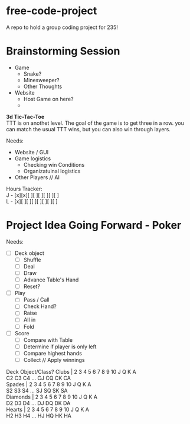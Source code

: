 # free-code-project
A repo to hold a group coding project for 235!

# Brainstorming Session  
- Game
  - Snake?
  - Minesweeper?
  - Other Thoughts
- Website
  - Host Game on here?
  - 

**3d Tic-Tac-Toe**  
TTT is on anothet level. The goal of the game is to get three in a row. you can match the usual TTT wins, but you can also win through layers.  

Needs:  
- Website / GUI
- Game logistics
  - Checking win Conditions
  - Organizatuinal logistics
- Other Players // AI



Hours Tracker:  
J - [x][x][ ][ ][ ][ ][ ][ ]  
L - [x][ ][ ][ ][ ][ ][ ][ ]  

# Project Idea Going Forward - Poker    
Needs:   
- [ ] Deck object  
  - [ ] Shuffle  
  - [ ] Deal  
  - [ ] Draw  
  - [ ] Advance Table's Hand  
  - [ ] Reset?  
- [ ] Play  
  - [ ] Pass / Call  
  - [ ] Check Hand?  
  - [ ] Raise
  - [ ] All in
  - [ ] Fold
- [ ] Score
  - [ ] Compare with Table
  - [ ] Determine if player is only left
  - [ ] Compare highest hands
  - [ ] Collect // Apply winnings
     
Deck Object/Class?
Clubs    | 2 3 4 5 6 7 8 9 10 J Q K A  
C2 C3 C4 ... CJ CQ CK CA  
Spades   | 2 3 4 5 6 7 8 9 10 J Q K A  
S2 S3 S4 ... SJ SQ SK SA  
Diamonds | 2 3 4 5 6 7 8 9 10 J Q K A  
D2 D3 D4 ... DJ DQ DK DA  
Hearts   | 2 3 4 5 6 7 8 9 10 J Q K A  
H2 H3 H4 ... HJ HQ HK HA  
